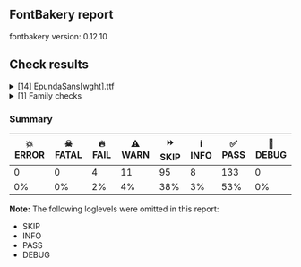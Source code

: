 ## FontBakery report

fontbakery version: 0.12.10





## Check results



<details><summary>[14] EpundaSans[wght].ttf</summary>
<div>
<details>
    <summary>🔥 <b>FAIL</b> Checking OS/2 usWinAscent & usWinDescent. <a href="https://fontbakery.readthedocs.io/en/stable/fontbakery/checks/universal.metrics.html#"></a></summary>
    <div>







* 🔥 **FAIL** <p>OS/2.usWinAscent value should be equal or greater than 1003, but got 700 instead</p>
 [code: ascent]



</div>
</details>

<details>
    <summary>🔥 <b>FAIL</b> Ensure dotted circle glyph is present and can attach marks. <a href="https://fontbakery.readthedocs.io/en/stable/fontbakery/checks/shaping.html#"></a></summary>
    <div>







* 🔥 **FAIL** <p>The following glyphs could not be attached to the dotted circle glyph:</p>
<pre><code>- acutecomb

- dotbelowcomb

- gravecomb

- tildecomb

- uni0302

- uni0304

- uni0306

- uni0307

- uni0308

- uni030A

- uni030B

- uni030C

- uni0312

- uni0326

- uni0327

- uni0328

- uni032D

- uni0331

- uni0335
</code></pre>
 [code: unattached-dotted-circle-marks]



</div>
</details>

<details>
    <summary>🔥 <b>FAIL</b> Check Google Fonts glyph coverage. <a href="https://fontbakery.readthedocs.io/en/stable/fontbakery/checks/googlefonts.glyphset.html#"></a></summary>
    <div>







* 🔥 **FAIL** <p>Missing required codepoints:</p>
<pre><code>- 0x00A2 (CENT SIGN)
</code></pre>
 [code: missing-codepoints]



</div>
</details>

<details>
    <summary>⚠️ <b>WARN</b> Check accent of Lcaron, dcaron, lcaron, tcaron <a href="https://fontbakery.readthedocs.io/en/stable/fontbakery/checks/universal.html#"></a></summary>
    <div>









* ⚠️ **WARN** <p>dcaron is decomposed and therefore could not be checked. Please check manually.</p>
 [code: decomposed-outline]



</div>
</details>

<details>
    <summary>⚠️ <b>WARN</b> Detect any interpolation issues in the font. <a href="https://fontbakery.readthedocs.io/en/stable/fontbakery/checks/universal.html#"></a></summary>
    <div>







* ⚠️ **WARN** <p>Interpolation issues were found in the font:</p>
<pre><code>- Contour 0 start point differs in glyph 'bracketright' between location wght=300 and location wght=900

- Contour 0 start point differs in glyph 'exclam' between location wght=300 and location wght=900

- Contour 0 start point differs in glyph 'bracketleft' between location wght=300 and location wght=900
</code></pre>
 [code: interpolation-issues]



</div>
</details>

<details>
    <summary>⚠️ <b>WARN</b> Does the font contain a soft hyphen? <a href="https://fontbakery.readthedocs.io/en/stable/fontbakery/checks/universal.glyphset.html#"></a></summary>
    <div>







* ⚠️ **WARN** <p>This font has a 'Soft Hyphen' character.</p>
 [code: softhyphen]



</div>
</details>

<details>
    <summary>⚠️ <b>WARN</b> Validate size, and resolution of article images, and ensure article page has minimum length and includes visual assets. <a href="https://fontbakery.readthedocs.io/en/stable/fontbakery/checks/googlefonts.article.html#"></a></summary>
    <div>







* ⚠️ **WARN** <p>Family metadata at fonts/variable does not have an article.</p>
 [code: lacks-article]



</div>
</details>

<details>
    <summary>⚠️ <b>WARN</b> Check for codepoints not covered by METADATA subsets. <a href="https://fontbakery.readthedocs.io/en/stable/fontbakery/checks/googlefonts.subsets.html#"></a></summary>
    <div>







* ⚠️ **WARN** <p>The following codepoints supported by the font are not covered by
any subsets defined in the font's metadata file, and will never
be served. You can solve this by either manually adding additional
subset declarations to METADATA.pb, or by editing the glyphset
definitions.</p>
<ul>
<li>U+02D8 BREVE: try adding one of: yi, canadian-aboriginal</li>
<li>U+02D9 DOT ABOVE: try adding one of: yi, canadian-aboriginal</li>
<li>U+02DB OGONEK: try adding one of: yi, canadian-aboriginal</li>
<li>U+0302 COMBINING CIRCUMFLEX ACCENT: try adding one of: math, tifinagh, cherokee, coptic</li>
<li>U+0306 COMBINING BREVE: try adding one of: old-permic, tifinagh</li>
<li>U+0307 COMBINING DOT ABOVE: try adding one of: math, duployan, tifinagh, todhri, tai-le, malayalam, coptic, old-permic, canadian-aboriginal, syriac, hebrew</li>
<li>U+030A COMBINING RING ABOVE: try adding one of: duployan, syriac</li>
<li>U+030B COMBINING DOUBLE ACUTE ACCENT: try adding one of: cherokee, osage</li>
<li>U+030C COMBINING CARON: try adding one of: cherokee, tai-le</li>
<li>U+0312 COMBINING TURNED COMMA ABOVE: try adding math</li>
<li>U+0326 COMBINING COMMA BELOW: try adding math</li>
<li>U+0327 COMBINING CEDILLA: try adding math</li>
<li>U+0328 COMBINING OGONEK: not included in any glyphset definition</li>
<li>U+032D COMBINING CIRCUMFLEX ACCENT BELOW: try adding one of: syriac, sunuwar</li>
<li>U+0331 COMBINING MACRON BELOW: try adding one of: tifinagh, cherokee, caucasian-albanian, thai, gothic, syriac, sunuwar</li>
<li>U+0335 COMBINING SHORT STROKE OVERLAY: not included in any glyphset definition</li>
<li>U+03A9 GREEK CAPITAL LETTER OMEGA: try adding one of: math, greek, elbasan</li>
<li>U+03C0 GREEK SMALL LETTER PI: try adding one of: math, yi, greek</li>
<li>U+1EA0 LATIN CAPITAL LETTER A WITH DOT BELOW: try adding vietnamese</li>
<li>U+1EA1 LATIN SMALL LETTER A WITH DOT BELOW: try adding vietnamese</li>
<li>U+1EAC LATIN CAPITAL LETTER A WITH CIRCUMFLEX AND DOT BELOW: try adding vietnamese</li>
<li>U+1EAD LATIN SMALL LETTER A WITH CIRCUMFLEX AND DOT BELOW: try adding vietnamese</li>
<li>U+1EB8 LATIN CAPITAL LETTER E WITH DOT BELOW: try adding vietnamese</li>
<li>U+1EB9 LATIN SMALL LETTER E WITH DOT BELOW: try adding vietnamese</li>
<li>U+1EBC LATIN CAPITAL LETTER E WITH TILDE: try adding vietnamese</li>
<li>U+1EBD LATIN SMALL LETTER E WITH TILDE: try adding vietnamese</li>
<li>U+1EC6 LATIN CAPITAL LETTER E WITH CIRCUMFLEX AND DOT BELOW: try adding vietnamese</li>
<li>U+1EC7 LATIN SMALL LETTER E WITH CIRCUMFLEX AND DOT BELOW: try adding vietnamese</li>
<li>U+1ECA LATIN CAPITAL LETTER I WITH DOT BELOW: try adding vietnamese</li>
<li>U+1ECB LATIN SMALL LETTER I WITH DOT BELOW: try adding vietnamese</li>
<li>U+1ECC LATIN CAPITAL LETTER O WITH DOT BELOW: try adding vietnamese</li>
<li>U+1ECD LATIN SMALL LETTER O WITH DOT BELOW: try adding vietnamese</li>
<li>U+1ED8 LATIN CAPITAL LETTER O WITH CIRCUMFLEX AND DOT BELOW: try adding vietnamese</li>
<li>U+1ED9 LATIN SMALL LETTER O WITH CIRCUMFLEX AND DOT BELOW: try adding vietnamese</li>
<li>U+1EE4 LATIN CAPITAL LETTER U WITH DOT BELOW: try adding vietnamese</li>
<li>U+1EE5 LATIN SMALL LETTER U WITH DOT BELOW: try adding vietnamese</li>
<li>U+2000 EN QUAD: try adding symbols2</li>
<li>U+2001 EM QUAD: try adding symbols2</li>
<li>U+2003 EM SPACE: try adding nushu</li>
<li>U+2004 THREE-PER-EM SPACE: try adding symbols2</li>
<li>U+2005 FOUR-PER-EM SPACE: try adding symbols2</li>
<li>U+2006 SIX-PER-EM SPACE: try adding symbols2</li>
<li>U+2007 FIGURE SPACE: try adding symbols2</li>
<li>U+2008 PUNCTUATION SPACE: try adding symbols2</li>
<li>U+200A HAIR SPACE: try adding symbols2</li>
<li>U+200C ZERO WIDTH NON-JOINER: try adding one of: masaram-gondi, batak, dogra, gunjala-gondi, thai, newa, takri, cham, manichaean, yi, grantha, rejang, balinese, devanagari, mandaic, tagbanwa, avestan, psalter-pahlavi, gurmukhi, chakma, hanunoo, limbu, malayalam, myanmar, tai-le, phags-pa, syloti-nagri, tai-tham, mahajani, warang-citi, buhid, javanese, tai-viet, tamil, lepcha, hanifi-rohingya, hebrew, kayah-li, sharada, duployan, kaithi, khojki, buginese, tifinagh, zanabazar-square, brahmi, tirhuta, gujarati, sundanese, sogdian, lao, khmer, arabic, telugu, hatran, saurashtra, meetei-mayek, siddham, thaana, syriac, tagalog, tibetan, new-tai-lue, oriya, bengali, pahawh-hmong, sinhala, khudawadi, kharoshthi, nko, mongolian, kannada, modi, bhaiksuki</li>
<li>U+200D ZERO WIDTH JOINER: try adding one of: masaram-gondi, batak, dogra, old-hungarian, gunjala-gondi, thai, newa, takri, cham, manichaean, yi, grantha, rejang, balinese, devanagari, mandaic, tagbanwa, avestan, psalter-pahlavi, gurmukhi, chakma, hanunoo, limbu, malayalam, myanmar, tai-le, phags-pa, syloti-nagri, tai-tham, mahajani, warang-citi, buhid, javanese, tai-viet, tamil, lepcha, hanifi-rohingya, hebrew, kayah-li, sharada, duployan, kaithi, khojki, buginese, tifinagh, zanabazar-square, brahmi, tirhuta, gujarati, sundanese, sogdian, lao, khmer, arabic, telugu, saurashtra, siddham, meetei-mayek, thaana, syriac, tagalog, tibetan, new-tai-lue, oriya, bengali, pahawh-hmong, sinhala, khudawadi, kharoshthi, nko, mongolian, kannada, modi, bhaiksuki</li>
<li>U+200E LEFT-TO-RIGHT MARK: try adding one of: phags-pa, nko, arabic, thaana, syriac, hebrew</li>
<li>U+200F RIGHT-TO-LEFT MARK: try adding one of: phags-pa, nko, thaana, syriac, hebrew</li>
<li>U+2021 DOUBLE DAGGER: try adding adlam</li>
<li>U+202F NARROW NO-BREAK SPACE: try adding one of: yi, mongolian, phags-pa</li>
<li>U+2030 PER MILLE SIGN: try adding adlam</li>
<li>U+205F MEDIUM MATHEMATICAL SPACE: try adding math</li>
<li>U+2070 SUPERSCRIPT ZERO: try adding math</li>
<li>U+2074 SUPERSCRIPT FOUR: try adding math</li>
<li>U+2075 SUPERSCRIPT FIVE: try adding math</li>
<li>U+2076 SUPERSCRIPT SIX: try adding math</li>
<li>U+2077 SUPERSCRIPT SEVEN: try adding math</li>
<li>U+2078 SUPERSCRIPT EIGHT: try adding math</li>
<li>U+2079 SUPERSCRIPT NINE: try adding math</li>
<li>U+2080 SUBSCRIPT ZERO: try adding math</li>
<li>U+2081 SUBSCRIPT ONE: try adding math</li>
<li>U+2082 SUBSCRIPT TWO: try adding math</li>
<li>U+2083 SUBSCRIPT THREE: try adding math</li>
<li>U+2084 SUBSCRIPT FOUR: try adding math</li>
<li>U+2085 SUBSCRIPT FIVE: try adding math</li>
<li>U+2086 SUBSCRIPT SIX: try adding math</li>
<li>U+2087 SUBSCRIPT SEVEN: try adding math</li>
<li>U+2088 SUBSCRIPT EIGHT: try adding math</li>
<li>U+2089 SUBSCRIPT NINE: try adding math</li>
<li>U+215B VULGAR FRACTION ONE EIGHTH: try adding symbols</li>
<li>U+215C VULGAR FRACTION THREE EIGHTHS: try adding symbols</li>
<li>U+215D VULGAR FRACTION FIVE EIGHTHS: try adding symbols</li>
<li>U+215E VULGAR FRACTION SEVEN EIGHTHS: try adding symbols</li>
<li>U+2190 LEFTWARDS ARROW: try adding one of: math, symbols</li>
<li>U+2192 RIGHTWARDS ARROW: try adding one of: math, symbols</li>
<li>U+2194 LEFT RIGHT ARROW: try adding one of: math, symbols</li>
<li>U+2195 UP DOWN ARROW: try adding one of: math, symbols</li>
<li>U+2196 NORTH WEST ARROW: try adding one of: math, symbols</li>
<li>U+2197 NORTH EAST ARROW: try adding one of: math, symbols</li>
<li>U+2198 SOUTH EAST ARROW: try adding one of: math, symbols</li>
<li>U+2199 SOUTH WEST ARROW: try adding one of: math, symbols</li>
<li>U+2202 PARTIAL DIFFERENTIAL: try adding math</li>
<li>U+2206 INCREMENT: try adding math</li>
<li>U+220F N-ARY PRODUCT: try adding math</li>
<li>U+2211 N-ARY SUMMATION: try adding math</li>
<li>U+2219 BULLET OPERATOR: try adding one of: math, yi, symbols, tai-tham</li>
<li>U+221A SQUARE ROOT: try adding math</li>
<li>U+221E INFINITY: try adding math</li>
<li>U+222B INTEGRAL: try adding math</li>
<li>U+2248 ALMOST EQUAL TO: try adding math</li>
<li>U+2260 NOT EQUAL TO: try adding math</li>
<li>U+2264 LESS-THAN OR EQUAL TO: try adding math</li>
<li>U+2265 GREATER-THAN OR EQUAL TO: try adding math</li>
<li>U+25CA LOZENGE: try adding one of: math, symbols</li>
<li>U+25CC DOTTED CIRCLE: try adding one of: dogra, thai, newa, yi, manichaean, psalter-pahlavi, gurmukhi, chakma, marchen, tai-le, caucasian-albanian, mahajani, canadian-aboriginal, lepcha, miao, kaithi, sundanese, telugu, saurashtra, siddham, symbols, tibetan, new-tai-lue, oriya, osage, modi, gunjala-gondi, bassa-vah, takri, old-permic, rejang, mandaic, myanmar, ahom, tai-tham, warang-citi, tamil, tai-viet, adlam, music, kayah-li, armenian, sharada, khojki, tifinagh, zanabazar-square, sogdian, lao, khmer, syriac, tagalog, pahawh-hmong, sinhala, mende-kikakui, khudawadi, wancho, math, batak, grantha, devanagari, hanunoo, soyombo, syloti-nagri, buhid, elbasan, javanese, duployan, brahmi, tirhuta, meetei-mayek, thaana, bengali, kharoshthi, mongolian, kannada, bhaiksuki, masaram-gondi, cham, balinese, tagbanwa, limbu, malayalam, phags-pa, hanifi-rohingya, hebrew, buginese, gujarati, coptic, nko</li>
<li>U+3000 IDEOGRAPHIC SPACE: try adding one of: nushu, chinese-traditional, phags-pa, yi, japanese, chinese-simplified, chinese-hongkong</li>
<li>U+FB01 LATIN SMALL LIGATURE FI: not included in any glyphset definition</li>
<li>U+FB02 LATIN SMALL LIGATURE FL: not included in any glyphset definition</li>
<li>U+FF01 FULLWIDTH EXCLAMATION MARK: try adding one of: yi, chinese-simplified, japanese</li>
<li>U+FF02 FULLWIDTH QUOTATION MARK: try adding one of: yi, chinese-simplified, japanese</li>
<li>U+FF03 FULLWIDTH NUMBER SIGN: try adding one of: chinese-simplified, japanese</li>
<li>U+FF05 FULLWIDTH PERCENT SIGN: try adding one of: chinese-simplified, japanese</li>
<li>U+FF06 FULLWIDTH AMPERSAND: try adding one of: chinese-simplified, japanese</li>
<li>U+FF07 FULLWIDTH APOSTROPHE: try adding one of: chinese-simplified, japanese</li>
<li>U+FF08 FULLWIDTH LEFT PARENTHESIS: try adding one of: yi, chinese-simplified, japanese</li>
<li>U+FF09 FULLWIDTH RIGHT PARENTHESIS: try adding one of: yi, chinese-simplified, japanese</li>
<li>U+FF0A FULLWIDTH ASTERISK: try adding one of: chinese-simplified, japanese</li>
<li>U+FF0C FULLWIDTH COMMA: try adding one of: yi, chinese-simplified, japanese</li>
<li>U+FF0D FULLWIDTH HYPHEN-MINUS: try adding one of: chinese-simplified, japanese</li>
<li>U+FF0E FULLWIDTH FULL STOP: try adding one of: yi, chinese-simplified, japanese</li>
<li>U+FF0F FULLWIDTH SOLIDUS: try adding one of: yi, chinese-simplified, japanese</li>
<li>U+FF1A FULLWIDTH COLON: try adding one of: yi, chinese-simplified, japanese</li>
<li>U+FF1B FULLWIDTH SEMICOLON: try adding one of: yi, chinese-simplified, japanese</li>
<li>U+FF1F FULLWIDTH QUESTION MARK: try adding one of: yi, chinese-simplified, japanese</li>
<li>U+FF20 FULLWIDTH COMMERCIAL AT: try adding one of: chinese-simplified, japanese</li>
<li>U+FF3B FULLWIDTH LEFT SQUARE BRACKET: try adding one of: yi, chinese-simplified, japanese</li>
<li>U+FF3C FULLWIDTH REVERSE SOLIDUS: try adding one of: chinese-simplified, japanese</li>
<li>U+FF3D FULLWIDTH RIGHT SQUARE BRACKET: try adding one of: yi, chinese-simplified, japanese</li>
<li>U+FF3F FULLWIDTH LOW LINE: try adding one of: chinese-simplified, japanese</li>
<li>U+FF5B FULLWIDTH LEFT CURLY BRACKET: try adding one of: math, yi, chinese-simplified, japanese</li>
<li>U+FF5D FULLWIDTH RIGHT CURLY BRACKET: try adding one of: math, yi, chinese-simplified, japanese</li>
</ul>
<p>Or you can add the above codepoints to one of the subsets supported by the font: <code>cyrillic-ext</code>, <code>latin</code>, <code>latin-ext</code></p>
 [code: unreachable-subsetting]



</div>
</details>

<details>
    <summary>⚠️ <b>WARN</b> Ensure soft_dotted characters lose their dot when combined with marks that replace the dot. <a href="https://fontbakery.readthedocs.io/en/stable/fontbakery/checks/shaping.html#"></a></summary>
    <div>







* ⚠️ **WARN** <p>The dot of soft dotted characters used in orthographies <em>must</em> disappear in the following strings: į̀ į́ į̂ į̃ į̄ į̌ ị̀ ị́ ị̂ ị̃ ị̄</p>
<p>The dot of soft dotted characters <em>should</em> disappear in other cases, for example: į̆ į̇ į̈ į̊ į̋ į̒ į̣̀ į̣́ į̣̂ į̣̃ į̣̄ į̣̆ į̣̇ į̣̈ į̣̊ į̣̋ į̣̌ į̣̒ į̦̀ į̦́</p>
<p>Your font fully covers the following languages that require the soft-dotted feature: Dutch (Latn, 31,709,104 speakers), Han (Latn, 6 speakers), Lithuanian (Latn, 2,357,094 speakers), Kaska (Latn, 125 speakers), Navajo (Latn, 166,319 speakers).</p>
<p>Your font does <em>not</em> cover the following languages that require the soft-dotted feature: Lugbara (Latn, 2,200,000 speakers), Dii (Latn, 71,000 speakers), Ejagham (Latn, 120,000 speakers), Mango (Latn, 77,000 speakers), Koonzime (Latn, 40,000 speakers), Zapotec (Latn, 490,000 speakers), Ukrainian (Cyrl, 29,273,587 speakers), Ebira (Latn, 2,200,000 speakers), Belarusian (Cyrl, 10,064,517 speakers), Nateni (Latn, 100,000 speakers), Ekpeye (Latn, 226,000 speakers), Heiltsuk (Latn, 300 speakers), Aghem (Latn, 38,843 speakers), Bafut (Latn, 158,146 speakers), Fur (Latn, 1,230,163 speakers), Igbo (Latn, 27,823,640 speakers), Nzakara (Latn, 50,000 speakers), Kom (Latn, 360,685 speakers), South Central Banda (Latn, 244,000 speakers), Gulay (Latn, 250,478 speakers), Vute (Latn, 21,000 speakers), Avokaya (Latn, 100,000 speakers), Southern Kisi (Latn, 360,000 speakers), Ijo, Southeast (Latn, 2,471,000 speakers), Yala (Latn, 200,000 speakers), Ngbaka (Latn, 1,020,000 speakers), Mfumte (Latn, 79,000 speakers), Mundani (Latn, 34,000 speakers), Bete-Bendi (Latn, 100,000 speakers), Teke-Ebo (Latn, 260,000 speakers), Ma’di (Latn, 584,000 speakers), Dan (Latn, 1,099,244 speakers), Kpelle, Guinea (Latn, 622,000 speakers), Cicipu (Latn, 44,000 speakers), Sar (Latn, 500,000 speakers), Basaa (Latn, 332,940 speakers), Makaa (Latn, 221,000 speakers).</p>
 [code: soft-dotted]



</div>
</details>

<details>
    <summary>⚠️ <b>WARN</b> Check the direction of the outermost contour in each glyph <a href="https://fontbakery.readthedocs.io/en/stable/fontbakery/checks/outline.html#"></a></summary>
    <div>







* ⚠️ **WARN** <p>The following glyphs have a counter-clockwise outer contour:</p>
<pre><code>* exclamdown (U+00A1) has a counter-clockwise outer contour
</code></pre>
 [code: ccw-outer-contour]



</div>
</details>

<details>
    <summary>⚠️ <b>WARN</b> Is there kerning info for non-ligated sequences? <a href="https://fontbakery.readthedocs.io/en/stable/fontbakery/checks/googlefonts.gpos.html#"></a></summary>
    <div>







* ⚠️ **WARN** <p>GPOS table lacks kerning info for the following non-ligated sequences:</p>
<pre><code>- f + i

- f + l
</code></pre>
 [code: lacks-kern-info]



</div>
</details>

<details>
    <summary>⚠️ <b>WARN</b> Are there caret positions declared for every ligature? <a href="https://fontbakery.readthedocs.io/en/stable/fontbakery/checks/googlefonts.gdef.html#"></a></summary>
    <div>







* ⚠️ **WARN** <p>This font lacks caret position values for ligature glyphs on its GDEF table.</p>
 [code: lacks-caret-pos]



</div>
</details>

<details>
    <summary>⚠️ <b>WARN</b> Ensure variable fonts include an avar table. <a href="https://fontbakery.readthedocs.io/en/stable/fontbakery/checks/googlefonts.varfont.html#"></a></summary>
    <div>







* ⚠️ **WARN** <p>This variable font does not have an avar table.</p>
 [code: missing-avar]



</div>
</details>

<details>
    <summary>⚠️ <b>WARN</b> Ensure fonts have ScriptLangTags declared on the 'meta' table. <a href="https://fontbakery.readthedocs.io/en/stable/fontbakery/checks/googlefonts.meta.html#"></a></summary>
    <div>







* ⚠️ **WARN** <p>This font file does not have a 'meta' table.</p>
 [code: lacks-meta-table]



</div>
</details>
</div>
</details>

<details><summary>[1] Family checks</summary>
<div>
<details>
    <summary>🔥 <b>FAIL</b> OS/2.fsSelection bit 7 (USE_TYPO_METRICS) is set in all fonts. <a href="https://fontbakery.readthedocs.io/en/stable/fontbakery/checks/googlefonts.os2.html#"></a></summary>
    <div>







* 🔥 **FAIL** <p>OS/2.fsSelection bit 7 (USE_TYPO_METRICS) wasNOT set in the following fonts: ['fonts/variable/EpundaSans[wght].ttf'].</p>
 [code: missing-os2-fsselection-bit7]



</div>
</details>
</div>
</details>




### Summary

| 💥 ERROR | ☠ FATAL | 🔥 FAIL | ⚠️ WARN | ⏩ SKIP | ℹ️ INFO | ✅ PASS | 🔎 DEBUG | 
| ---|---|---|---|---|---|---|---|
| 0 | 0 | 4 | 11 | 95 | 8 | 133 | 0 | 
| 0% | 0% | 2% | 4% | 38% | 3% | 53% | 0% | 



**Note:** The following loglevels were omitted in this report:


* SKIP
* INFO
* PASS
* DEBUG
